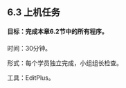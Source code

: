 ## 6.3  上机任务


#### 目标：完成本章6.2节中的所有程序。

 

时间：30分钟。

 


形式：每个学员独立完成，小组组长检查。

 


工具：EditPlus。

 

 




